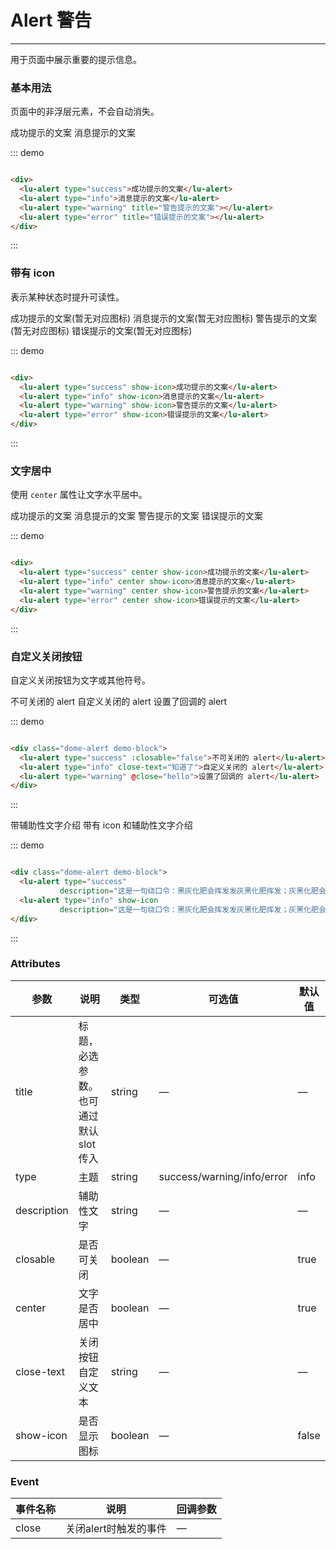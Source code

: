 <style>
.dome-alert .lu-alert:not(:first-child){
  margin-top: 10px;
}
</style>
<script>
 export default {
    methods: {
      hello() {
        alert('Hello World!');
      }
    }
  }
</script>

# Alert 警告
----
用于页面中展示重要的提示信息。

### 基本用法
页面中的非浮层元素，不会自动消失。
<div class="dome-alert demo-block">
  <lu-alert type="success">成功提示的文案</lu-alert>
  <lu-alert type="info">消息提示的文案</lu-alert>
  <lu-alert type="warning" title="警告提示的文案"></lu-alert>
  <lu-alert type="error" title="错误提示的文案"></lu-alert>
</div>

::: demo
```html

<div>
  <lu-alert type="success">成功提示的文案</lu-alert>
  <lu-alert type="info">消息提示的文案</lu-alert>
  <lu-alert type="warning" title="警告提示的文案"></lu-alert>
  <lu-alert type="error" title="错误提示的文案"></lu-alert>
</div>

```
:::

### 带有 icon
表示某种状态时提升可读性。
<div class="dome-alert demo-block">
  <lu-alert type="success" show-icon>成功提示的文案(暂无对应图标)</lu-alert>
  <lu-alert type="info" show-icon>消息提示的文案(暂无对应图标)</lu-alert>
  <lu-alert type="warning" show-icon>警告提示的文案(暂无对应图标)</lu-alert>
  <lu-alert type="error" show-icon>错误提示的文案(暂无对应图标)</lu-alert>
</div>

::: demo
```html

<div>
  <lu-alert type="success" show-icon>成功提示的文案</lu-alert>
  <lu-alert type="info" show-icon>消息提示的文案</lu-alert>
  <lu-alert type="warning" show-icon>警告提示的文案</lu-alert>
  <lu-alert type="error" show-icon>错误提示的文案</lu-alert>
</div>

```
:::

### 文字居中
使用 ```center``` 属性让文字水平居中。
<div class="dome-alert demo-block">
  <lu-alert type="success" center show-icon>成功提示的文案</lu-alert>
  <lu-alert type="info" center show-icon>消息提示的文案</lu-alert>
  <lu-alert type="warning" center show-icon>警告提示的文案</lu-alert>
  <lu-alert type="error" center show-icon>错误提示的文案</lu-alert>
</div>

::: demo
```html

<div>
  <lu-alert type="success" center show-icon>成功提示的文案</lu-alert>
  <lu-alert type="info" center show-icon>消息提示的文案</lu-alert>
  <lu-alert type="warning" center show-icon>警告提示的文案</lu-alert>
  <lu-alert type="error" center show-icon>错误提示的文案</lu-alert>
</div>

```
:::

### 自定义关闭按钮
自定义关闭按钮为文字或其他符号。
<div class="dome-alert demo-block">
  <lu-alert type="success" :closable="false">不可关闭的 alert</lu-alert>
  <lu-alert type="info" close-text="知道了">自定义关闭的 alert</lu-alert>
  <lu-alert type="warning" @close="hello">设置了回调的 alert</lu-alert>
</div>

::: demo
```html

<div class="dome-alert demo-block">
  <lu-alert type="success" :closable="false">不可关闭的 alert</lu-alert>
  <lu-alert type="info" close-text="知道了">自定义关闭的 alert</lu-alert>
  <lu-alert type="warning" @close="hello">设置了回调的 alert</lu-alert>
</div>

```
:::

<div class="dome-alert demo-block">
  <lu-alert type="success"
           description="这是一句绕口令：黑灰化肥会挥发发灰黑化肥挥发；灰黑化肥会挥发发黑灰化肥发挥。 黑灰化肥会挥发发灰黑化肥黑灰……">带辅助性文字介绍</lu-alert>
  <lu-alert type="info" show-icon
           description="这是一句绕口令：黑灰化肥会挥发发灰黑化肥挥发；灰黑化肥会挥发发黑灰化肥发挥。 黑灰化肥会挥发发灰黑化肥黑灰……">带有 icon 和辅助性文字介绍</lu-alert>
</div>

::: demo
```html

<div class="dome-alert demo-block">
  <lu-alert type="success"
           description="这是一句绕口令：黑灰化肥会挥发发灰黑化肥挥发；灰黑化肥会挥发发黑灰化肥发挥。 黑灰化肥会挥发发灰黑化肥黑灰……">带辅助性文字介绍</lu-alert>
  <lu-alert type="info" show-icon
           description="这是一句绕口令：黑灰化肥会挥发发灰黑化肥挥发；灰黑化肥会挥发发黑灰化肥发挥。 黑灰化肥会挥发发灰黑化肥黑灰……">带有 icon 和辅助性文字介绍</lu-alert>
</div>

```
:::

### Attributes
| 参数      | 说明                                 | 类型      | 可选值       | 默认值   |
|---------- |------------------------------------ |---------- |------------- |-------- |
|title      |	标题，必选参数。也可通过默认 slot 传入 |	string   |	—           |	—       |
|type	      | 主题                                |	string    |	success/warning/info/error|	info |
|description |	辅助性文字                         |	string    |	—             |	—      |
|closable   |	是否可关闭                           |	boolean   |	—	            | true   |
|center     |	文字是否居中                         |	boolean  |	—            |	true  |
|close-text	| 关闭按钮自定义文本                    |	string   |	—            |	—     |
|show-icon  |	是否显示图标                         |	boolean  	| —             |	false  |

### Event
| 事件名称      | 说明       | 回调参数   |
|------------- |----------- |---------  |
|close         |关闭alert时触发的事件| —  |
